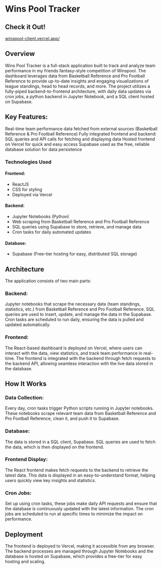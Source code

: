 # Wins Pool Tracker

## Check it Out!

[winspool-client.vercel.app/](https://winspool-client.vercel.app/)

## Overview

Wins Pool Tracker is a full-stack application built to track and analyze team performance in my friends fantasy-style competition of Winspool. The dashboard leverages data from Basketball Reference and Pro Football Reference to provide up-to-date insights and engaging visualizations of league standings, head to head records, and more. The project utilizes a fully-piped backend-to-frontend architecture, with daily data updates via cron jobs, a python backend in Jupyter Notebook, and a SQL client hosted on Supabase.

## Key Features:

Real-time team performance data fetched from external sources (Basketball Reference & Pro Football Reference)
Fully integrated frontend and backend: SQL queries and API calls for fetching and displaying data
Hosted frontend on Vercel for quick and easy access
Supabase used as the free, reliable database solution for data persistence

### Technologies Used

#### Frontend:

- ReactJS
- CSS for styling
- Deployed via Vercel

#### Backend:

- Jupyter Notebooks (Python)
- Web scraping from Basketball Reference and Pro Football Reference
- SQL queries using Supabase to store, retrieve, and manage data
- Cron tasks for daily automated updates

#### Database:

- Supabase (Free-tier hosting for easy, distributed SQL storage)

## Architecture

The application consists of two main parts:

### Backend:

Jupyter notebooks that scrape the necessary data (team standings, statistics, etc.) from Basketball Reference and Pro Football Reference.
SQL queries are used to insert, update, and manage the data in the Supabase.
Cron tasks are scheduled to run daily, ensuring the data is pulled and updated automatically.

### Frontend:

The React-based dashboard is deployed on Vercel, where users can interact with the data, view statistics, and track team performance in real-time.
The frontend is integrated with the backend through fetch requests to the backend API, allowing seamless interaction with the live data stored in the database.

## How It Works

### Data Collection:

Every day, cron tasks trigger Python scripts running in Jupyter notebooks. These notebooks scrape relevant team data from Basketball Reference and Pro Football Reference, clean it, and push it to Supabase.

### Database:

The data is stored in a SQL client, Supabase. SQL queries are used to fetch the data, which is then displayed on the frontend.

### Frontend Display:

The React frontend makes fetch requests to the backend to retrieve the latest data. This data is displayed in an easy-to-understand format, helping users quickly view key insights and statistics.

### Cron Jobs:

Set up using cron tasks, these jobs make daily API requests and ensure that the database is continuously updated with the latest information. The cron jobs are scheduled to run at specific times to minimize the impact on performance.

## Deployment

The frontend is deployed to Vercel, making it accessible from any browser. The backend processes are managed through Jupyter Notebooks and the database is hosted on Supabase, which provides a free-tier for easy hosting and scaling.
